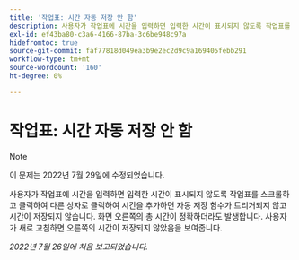 ```yaml
---
title: '작업표: 시간 자동 저장 안 함'
description: 사용자가 작업표에 시간을 입력하면 입력한 시간이 표시되지 않도록 작업표를 스크롤하고 클릭하여 다른 상자로 클릭하여 시간을 추가하면 자동 저장 함수가 트리거되지 않고 시간이 저장되지 않습니다. 화면 오른쪽의 총 시간이 정확하더라도 발생합니다. 사용자가 새로 고침하면 오른쪽의 시간이 저장되지 않았음을 보여줍니다.
exl-id: ef43ba80-c3a6-4166-87ba-3c6be948c97a
hidefromtoc: true
source-git-commit: faf77818d049ea3b9e2ec2d9c9a169405febb291
workflow-type: tm+mt
source-wordcount: '160'
ht-degree: 0%

---
```


# 작업표: 시간 자동 저장 안 함

>[!NOTE]
>
>이 문제는 2022년 7월 29일에 수정되었습니다.

사용자가 작업표에 시간을 입력하면 입력한 시간이 표시되지 않도록 작업표를 스크롤하고 클릭하여 다른 상자로 클릭하여 시간을 추가하면 자동 저장 함수가 트리거되지 않고 시간이 저장되지 않습니다. 화면 오른쪽의 총 시간이 정확하더라도 발생합니다. 사용자가 새로 고침하면 오른쪽의 시간이 저장되지 않았음을 보여줍니다.

_2022년 7월 26일에 처음 보고되었습니다._

